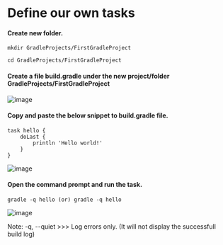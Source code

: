 # Define our own tasks

#### Create new folder.

    mkdir GradleProjects/FirstGradleProject
    
    cd GradleProjects/FirstGradleProject
    
#### Create a file build.gradle under the new project/folder GradleProjects/FirstGradleProject

![image](https://user-images.githubusercontent.com/24622526/43762522-b1bc9e02-9a17-11e8-83f1-8788f082a2b3.png)

#### Copy and paste the below snippet to build.gradle file.

    task hello {
        doLast {
            println 'Hello world!'
        }
    }

![image](https://user-images.githubusercontent.com/24622526/43768786-ac9d611c-9a27-11e8-8139-b4c6c2904506.png)

#### Open the command prompt and run the task.

    gradle -q hello (or) gradle -q hello
    
![image](https://user-images.githubusercontent.com/24622526/43768964-214abfd2-9a28-11e8-9e70-397048b77a62.png)

Note: -q, --quiet   >>>   Log errors only. (It will not display the successfull build log)





